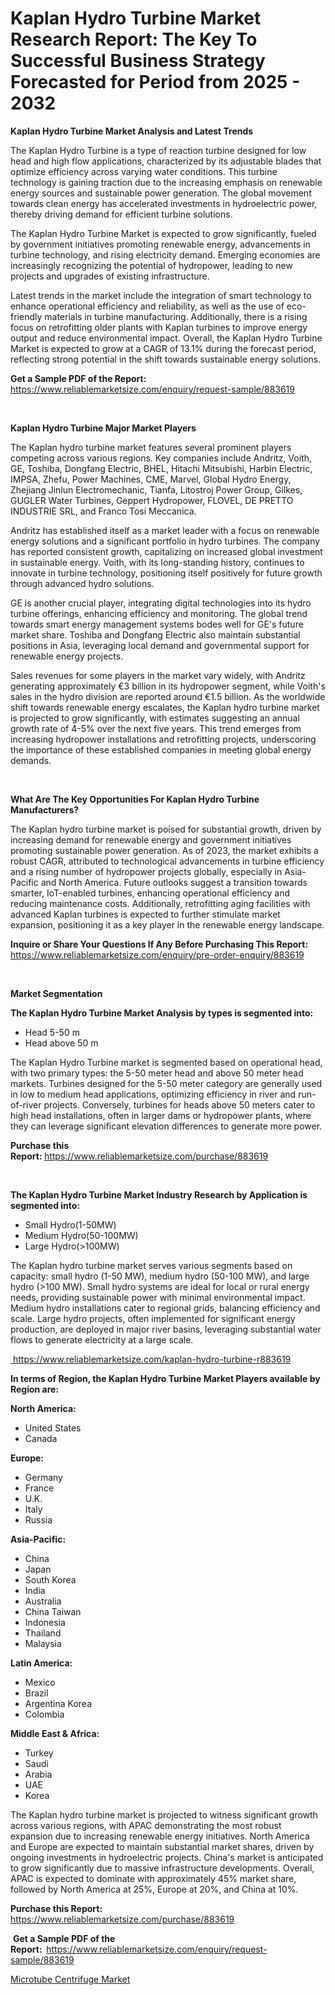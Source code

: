 <p><h1>Kaplan Hydro Turbine Market Research Report: The Key To Successful Business Strategy Forecasted for Period from 2025 - 2032</h1></p><p><strong>Kaplan Hydro Turbine Market Analysis and Latest Trends</strong></p>
<p><p>The Kaplan Hydro Turbine is a type of reaction turbine designed for low head and high flow applications, characterized by its adjustable blades that optimize efficiency across varying water conditions. This turbine technology is gaining traction due to the increasing emphasis on renewable energy sources and sustainable power generation. The global movement towards clean energy has accelerated investments in hydroelectric power, thereby driving demand for efficient turbine solutions.</p><p>The Kaplan Hydro Turbine Market is expected to grow significantly, fueled by government initiatives promoting renewable energy, advancements in turbine technology, and rising electricity demand. Emerging economies are increasingly recognizing the potential of hydropower, leading to new projects and upgrades of existing infrastructure.</p><p>Latest trends in the market include the integration of smart technology to enhance operational efficiency and reliability, as well as the use of eco-friendly materials in turbine manufacturing. Additionally, there is a rising focus on retrofitting older plants with Kaplan turbines to improve energy output and reduce environmental impact. Overall, the Kaplan Hydro Turbine Market is expected to grow at a CAGR of 13.1% during the forecast period, reflecting strong potential in the shift towards sustainable energy solutions.</p></p>
<p><strong>Get a Sample PDF of the Report:&nbsp;</strong> <a href="https://www.reliablemarketsize.com/enquiry/request-sample/883619?utm_campaign=2303&utm_medium=2&utm_source=Github&utm_content=ia&utm_term=18022025&utm_id=kaplan-hydro-turbine">https://www.reliablemarketsize.com/enquiry/request-sample/883619</a></p>
<p>&nbsp;</p>
<p><strong>Kaplan Hydro Turbine Major Market Players</strong></p>
<p><p>The Kaplan hydro turbine market features several prominent players competing across various regions. Key companies include Andritz, Voith, GE, Toshiba, Dongfang Electric, BHEL, Hitachi Mitsubishi, Harbin Electric, IMPSA, Zhefu, Power Machines, CME, Marvel, Global Hydro Energy, Zhejiang Jinlun Electromechanic, Tianfa, Litostroj Power Group, Gilkes, GUGLER Water Turbines, Geppert Hydropower, FLOVEL, DE PRETTO INDUSTRIE SRL, and Franco Tosi Meccanica.</p><p>Andritz has established itself as a market leader with a focus on renewable energy solutions and a significant portfolio in hydro turbines. The company has reported consistent growth, capitalizing on increased global investment in sustainable energy. Voith, with its long-standing history, continues to innovate in turbine technology, positioning itself positively for future growth through advanced hydro solutions.</p><p>GE is another crucial player, integrating digital technologies into its hydro turbine offerings, enhancing efficiency and monitoring. The global trend towards smart energy management systems bodes well for GE's future market share. Toshiba and Dongfang Electric also maintain substantial positions in Asia, leveraging local demand and governmental support for renewable energy projects.</p><p>Sales revenues for some players in the market vary widely, with Andritz generating approximately €3 billion in its hydropower segment, while Voith's sales in the hydro division are reported around €1.5 billion. As the worldwide shift towards renewable energy escalates, the Kaplan hydro turbine market is projected to grow significantly, with estimates suggesting an annual growth rate of 4-5% over the next five years. This trend emerges from increasing hydropower installations and retrofitting projects, underscoring the importance of these established companies in meeting global energy demands.</p></p>
<p>&nbsp;</p>
<p><strong>What Are The Key Opportunities For Kaplan Hydro Turbine Manufacturers?</strong></p>
<p><p>The Kaplan hydro turbine market is poised for substantial growth, driven by increasing demand for renewable energy and government initiatives promoting sustainable power generation. As of 2023, the market exhibits a robust CAGR, attributed to technological advancements in turbine efficiency and a rising number of hydropower projects globally, especially in Asia-Pacific and North America. Future outlooks suggest a transition towards smarter, IoT-enabled turbines, enhancing operational efficiency and reducing maintenance costs. Additionally, retrofitting aging facilities with advanced Kaplan turbines is expected to further stimulate market expansion, positioning it as a key player in the renewable energy landscape.</p></p>
<p><strong>Inquire or Share Your Questions If Any Before Purchasing This Report:</strong> <a href="https://www.reliablemarketsize.com/enquiry/pre-order-enquiry/883619?utm_campaign=2303&utm_medium=2&utm_source=Github&utm_content=ia&utm_term=18022025&utm_id=kaplan-hydro-turbine">https://www.reliablemarketsize.com/enquiry/pre-order-enquiry/883619</a></p>
<p>&nbsp;</p>
<p><strong>Market Segmentation</strong></p>
<p><strong>The Kaplan Hydro Turbine Market Analysis by types is segmented into:</strong></p>
<p><ul><li>Head 5-50 m</li><li>Head above 50 m</li></ul></p>
<p><p>The Kaplan Hydro Turbine market is segmented based on operational head, with two primary types: the 5-50 meter head and above 50 meter head markets. Turbines designed for the 5-50 meter category are generally used in low to medium head applications, optimizing efficiency in river and run-of-river projects. Conversely, turbines for heads above 50 meters cater to high head installations, often in larger dams or hydropower plants, where they can leverage significant elevation differences to generate more power.</p></p>
<p><strong>Purchase this Report:&nbsp;</strong><a href="https://www.reliablemarketsize.com/purchase/883619?utm_campaign=2303&utm_medium=2&utm_source=Github&utm_content=ia&utm_term=18022025&utm_id=kaplan-hydro-turbine">https://www.reliablemarketsize.com/purchase/883619</a></p>
<p>&nbsp;</p>
<p><strong>The Kaplan Hydro Turbine Market Industry Research by Application is segmented into:</strong></p>
<p><ul><li>Small Hydro(1-50MW)</li><li>Medium Hydro(50-100MW)</li><li>Large Hydro(>100MW)</li></ul></p>
<p><p>The Kaplan hydro turbine market serves various segments based on capacity: small hydro (1-50 MW), medium hydro (50-100 MW), and large hydro (>100 MW). Small hydro systems are ideal for local or rural energy needs, providing sustainable power with minimal environmental impact. Medium hydro installations cater to regional grids, balancing efficiency and scale. Large hydro projects, often implemented for significant energy production, are deployed in major river basins, leveraging substantial water flows to generate electricity at a large scale.</p></p>
<p><a href="https://www.reliablemarketsize.com/kaplan-hydro-turbine-r883619?utm_campaign=2303&utm_medium=2&utm_source=Github&utm_content=ia&utm_term=18022025&utm_id=kaplan-hydro-turbine">&nbsp;https://www.reliablemarketsize.com/kaplan-hydro-turbine-r883619</a></p>
<p><strong>In terms of Region, the Kaplan Hydro Turbine Market Players available by Region are:</strong></p>
<p>
    <p> <strong> North America: </strong>
        <ul>
            <li>United States</li>
            <li>Canada</li>
        </ul>
        </p> 
    <p> <strong> Europe: </strong>
        <ul>
            <li>Germany</li>
            <li>France</li>
            <li>U.K.</li>
            <li>Italy</li>
            <li>Russia</li>
        </ul>
        </p> 
    <p> <strong> Asia-Pacific: </strong>
        <ul>
            <li>China</li>
            <li>Japan</li>
            <li>South Korea</li>
            <li>India</li>
            <li>Australia</li>
            <li>China Taiwan</li>
            <li>Indonesia</li>
            <li>Thailand</li>
            <li>Malaysia</li>
        </ul>
        </p> 
    <p> <strong> Latin America: </strong>
        <ul>
            <li>Mexico</li>
            <li>Brazil</li>
            <li>Argentina Korea</li>
            <li>Colombia</li>
        </ul>
        </p> 
    <p> <strong> Middle East & Africa: </strong>
        <ul>
            <li>Turkey</li>
            <li>Saudi</li>
            <li>Arabia</li>
            <li>UAE</li>
            <li>Korea</li>
        </ul>
    </p>
    </p>
<p><p>The Kaplan hydro turbine market is projected to witness significant growth across various regions, with APAC demonstrating the most robust expansion due to increasing renewable energy initiatives. North America and Europe are expected to maintain substantial market shares, driven by ongoing investments in hydroelectric projects. China's market is anticipated to grow significantly due to massive infrastructure developments. Overall, APAC is expected to dominate with approximately 45% market share, followed by North America at 25%, Europe at 20%, and China at 10%.</p></p>
<p><strong>Purchase this Report: </strong><a href="https://www.reliablemarketsize.com/purchase/883619?utm_campaign=2303&utm_medium=2&utm_source=Github&utm_content=ia&utm_term=18022025&utm_id=kaplan-hydro-turbine">https://www.reliablemarketsize.com/purchase/883619</a></p>
<p>&nbsp;<strong>Get a Sample PDF of the Report:&nbsp;&nbsp;</strong><a href="https://www.reliablemarketsize.com/enquiry/request-sample/883619?utm_campaign=2303&utm_medium=2&utm_source=Github&utm_content=ia&utm_term=18022025&utm_id=kaplan-hydro-turbine">https://www.reliablemarketsize.com/enquiry/request-sample/883619</a></p>
<p><strong></strong></p>
<p><p><a href="https://github.com/pearlinewhite4692/Market-Research-Report-List-1/blob/main/microtube-centrifuge-market.md?utm_campaign=2303&utm_medium=2&utm_source=Github&utm_content=ia&utm_term=18022025&utm_id=kaplan-hydro-turbine">Microtube Centrifuge Market</a></p></p>